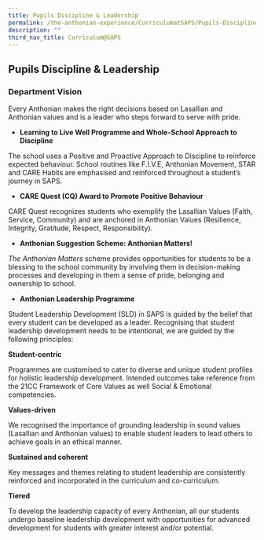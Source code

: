 ```yaml
---
title: Pupils Discipline & Leadership
permalink: /the-anthonian-experience/CurriculumatSAPS/Pupils-Discipline-and-Leadership/
description: ""
third_nav_title: Curriculum@SAPS
---
```

## Pupils Discipline & Leadership 

### Department Vision 

Every Anthonian makes the right decisions based on Lasallian and Anthonian values and is a leader who steps forward to serve with pride.

*   **Learning to Live Well Programme and Whole-School Approach to Discipline**  

The school uses a Positive and Proactive Approach to Discipline to reinforce expected behaviour. School routines like F.I.V.E, Anthonian Movement, STAR and CARE Habits are emphasised and reinforced throughout a student’s journey in SAPS.

  

*   **CARE Quest (CQ) Award to Promote Positive Behaviour** 

CARE Quest recognizes students who exemplify the Lasallian Values (Faith, Service, Community) and are anchored in Anthonian Values (Resilience, Integrity, Gratitude, Respect, Responsibility). 

  

*   **Anthonian Suggestion Scheme: Anthonian Matters!** 

_The Anthonian Matters_ scheme provides opportunities for students to be a blessing to the school community by involving them in decision-making processes and developing in them a sense of pride, belonging and ownership to school.

  

*   **Anthonian Leadership Programme**

Student Leadership Development (SLD) in SAPS is guided by the belief that every student can be developed as a leader. Recognising that student leadership development needs to be intentional, we are guided by the following principles:

  

**Student-centric**

Programmes are customised to cater to diverse and unique student profiles for holistic leadership development. Intended outcomes take reference from the 21CC Framework of Core Values as well Social & Emotional competencies. 

  

**Values-driven**

We recognised the importance of grounding leadership in sound values (Lasallian and Anthonian values) to enable student leaders to lead others to achieve goals in an ethical manner.

  

**Sustained and coherent** 

Key messages and themes relating to student leadership are consistently reinforced and incorporated in the curriculum and co-curriculum.

  

**Tiered**

To develop the leadership capacity of every Anthonian, all our students undergo baseline leadership development with opportunities for advanced development for students with greater interest and/or potential.